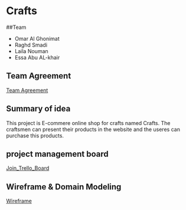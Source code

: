 # Crafts 

##Team 
* Omar Al Ghonimat
* Raghd Smadi
* Laila Nouman
* Essa Abu AL-khair

## Team Agreement
[Team Agreement](./Team%20Agreement.md)

## Summary of idea
This project is E-commere online shop for crafts named Crafts. The craftsmen can present their products in the website and the useres can purchase this products. 


## project management board
[Join_Trello_Board](https://trello.com/b/xxz6gdjd/g1)

## Wireframe & Domain Modeling
[Wireframe](https://miro.com/app/board/uXjVPZMMios=/)

